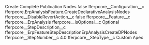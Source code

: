 <?xml version="1.0" encoding="UTF-8"?>
<CustomMetadata xmlns="http://soap.sforce.com/2006/04/metadata" xmlns:xsi="http://www.w3.org/2001/XMLSchema-instance" xmlns:xsd="http://www.w3.org/2001/XMLSchema">
    <label>Create Complete Publication Nodes</label>
    <protected>false</protected>
    <values>
        <field>fferpcore__Configuration__c</field>
        <value xsi:type="xsd:string">fferpcore.ErpAnalysisFeature.CreateDeclarativeAnalysisNodes</value>
    </values>
    <values>
        <field>fferpcore__DisableRevertAction__c</field>
        <value xsi:type="xsd:boolean">false</value>
    </values>
    <values>
        <field>fferpcore__Feature__c</field>
        <value xsi:type="xsd:string">fferpcore__ErpAnalysis</value>
    </values>
    <values>
        <field>fferpcore__IsOptional__c</field>
        <value xsi:type="xsd:string">Optional</value>
    </values>
    <values>
        <field>fferpcore__StepDescription__c</field>
        <value xsi:type="xsd:string">fferpcore__ErpFeatureStepDescriptionErpAnalysisCreateDPNodes</value>
    </values>
    <values>
        <field>fferpcore__StepNumber__c</field>
        <value xsi:type="xsd:double">4.0</value>
    </values>
    <values>
        <field>fferpcore__StepType__c</field>
        <value xsi:type="xsd:string">Custom Apex</value>
    </values>
</CustomMetadata>
